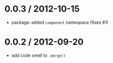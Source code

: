 
0.0.3 / 2012-10-15
==================

  * package: added `component` namespace (fixes #1)

0.0.2 / 2012-09-20
==================

  * add code smell to `.merge()`
